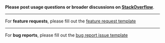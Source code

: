 **Please post usage questions or broader discussions on [StackOverflow](https://stackoverflow.com/questions/ask?tags=opentok+cordova)**.

---

For **feature requests**, please fill out the [feature request template](https://github.com/alauga/cdt-cordova-plugin-opentok/issues/new?template=feature_request.md)

---

For **bug reports**, please fill out the [bug report issue template](https://github.com/alauga/cdt-cordova-plugin-opentok/issues/new?template=bug.md)